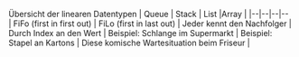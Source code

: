 Übersicht der linearen Datentypen
| Queue | Stack | List |Array |
|--|--|--|--
| FiFo (first in first out) | FiLo (first in last out) | Jeder kennt den Nachfolger | Durch Index an den Wert
| Beispiel: Schlange im Supermarkt | Beispiel: Stapel an Kartons | Diese komische Wartesituation beim Friseur |
<!--stackedit_data:
eyJoaXN0b3J5IjpbLTIwNjU3MTgwMTldfQ==
-->